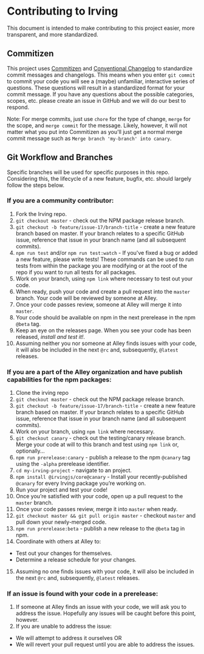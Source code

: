 # Contributing to Irving
This document is intended to make contributing to this project easier, more transparent, and more standardized.

## Commitizen
This project uses [Commitizen](https://github.com/commitizen/cz-cli) and [Conventional Changelog](https://github.com/conventional-changelog/conventional-changelog) to standardize commit messages and changelogs. This means when you enter `git commit` to commit your code you will see a (maybe) unfamiliar, interactive series of questions. These questions will result in a standardized format for your commit message. If you have any questions about the possible categories, scopes, etc. please create an issue in GitHub and we will do our best to respond.

Note: For merge commits, just use `chore` for the type of change, `merge` for the scope, and `merge commit` for the message. Likely, however, it will not matter what you put into Commitizen as you'll just get a normal merge commit message such as `Merge branch 'my-branch' into canary`.

## Git Workflow and Branches
Specific branches will be used for specific purposes in this repo. Considering this, the lifecycle of a new feature, bugfix, etc. should largely follow the steps below.

### If you are a community contributor:
1. Fork the Irving repo.
2. `git checkout master` - check out the NPM package release branch.
3. `git checkout -b feature/issue-17/branch-title` - create a new feature branch based on master. If your branch relates to a specific GitHub issue, reference that issue in your branch name (and all subsequent commits).
4. `npm run test` and/or `npm run test:watch` - If you've fixed a bug or added a new feature, please write tests! These commands can be used to run tests from within the package you are modifying or at the root of the repo if you want to run all tests for all packages.
5. Work on your branch, using `npm link` where necessary to test out your code.
6. When ready, push your code and create a pull request into the `master` branch. Your code will be reviewed by someone at Alley.
7. Once your code passes review, someone at Alley will merge it into `master`.
8. Your code should be available on npm in the next prerelease in the npm `@beta` tag.
9. Keep an eye on the releases page. When you see your code has been released, _install and test it!_.
10. Assuming neither you nor someone at Alley finds issues with your code, it will also be included in the next `@rc` and, subsequently, `@latest` releases.

### If you are a part of the Alley organization and have publish capabilities for the npm packages:
1. Clone the irving repo
2. `git checkout master` - check out the NPM package release branch.
3. `git checkout -b feature/issue-17/branch-title` - create a new feature branch based on master. If your branch relates to a specific GitHub issue, reference that issue in your branch name (and all subsequent commits).
4. Work on your branch, using `npm link` where necessary.
5. `git checkout canary` - check out the testing/canary release branch. Merge your code at will to this branch and test using `npm link` or, optionally...
6. `npm run prerelease:canary` - publish a release to the npm `@canary` tag using the `-alpha` prerelease identifier.
7. `cd my-irving-project` - navigate to an project.
8. `npm install @irvingjs/core@canary` - Install your recently-published `@canary` for every Irving package you’re working on.
9. Run your project and test your code!
10. Once you’re satisfied with your code, open up a pull request to the `master` branch.
11. Once your code passes review, merge it into `master` when ready.
12. `git checkout master && git pull origin master` - checkout `master` and pull down your newly-merged code.
13. `npm run prerelease:beta` - publish a new release to the `@beta` tag in npm.
14. Coordinate with others at Alley to:
* Test out your changes for themselves.
* Determine a release schedule for your changes.
15. Assuming no one finds issues with your code, it will also be included in the next `@rc` and, subsequently, `@latest` releases.

### If an issue is found with your code in a prerelease:
1. If someone at Alley finds an issue with your code, we will ask you to address the issue. Hopefully any issues will be caught before this point, however.
2. If you are unable to address the issue:
* We will attempt to address it ourselves OR
* We will revert your pull request until you are able to address the issues.
